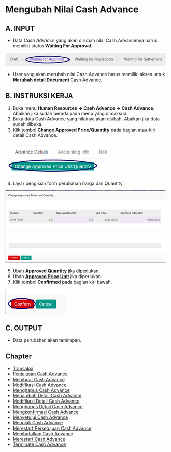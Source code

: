 # Mengubah Nilai Cash Advance

## A. INPUT

* Data *Cash Advance* yang akan dirubah nilai Cash Advancenya harus memiliki status **Waiting For Approval**.

![](../../img/cash-advance/status-waiting-for-approval.png)

* User yang akan merubah nilai Cash Advance harus memiliki akses untuk **[Merubah detail Document](./penjelasan.md#field-can-change-detail)** Cash Advance.

## B. INSTRUKSI KERJA

1. Buka menu **Human Resources -> Cash Advance -> Cash Advance**. Abaikan jika sudah berada pada menu yang dimaksud.
2. Buka data Cash Advance yang nilainya akan diubah. Abaikan jika data sudah dibuka.
3. Klik tombol **Change Approved Price/Quantity** pada bagian atas-kiri detail Cash Advance.

![](../../img/cash-advance/tombol-change-approved.png)

4. Layar pengisian form perubahan harga dan Quantity

![](../../img/cash-advance/form-change-price.png)

5. Ubah **[Approved Quantity](./penjelasan.md#field-approve-qty)** jika diperlukan.
6. Ubah **[Approved Price Unit](./penjelasan.md#field-approve-price)** jika diperlukan.
7. Klik tombol **Confirmed** pada bagian kiri bawah.

![](../../img/cash-advance/form-change-price-confirm.png)

## C. OUTPUT

* Data perubahan akan tersimpan.

## Chapter
- [Transaksi](../../transaksi.md)
- [Penjelasan Cash Advance](./penjelasa.md)
- [Membuat Cash Advance](./membuat.md)
- [Modifikasi Cash Advance](./modifikasi.md)
- [Menghapus Cash Advance](./menghapus.md)
- [Menambah Detail Cash Advance](./membuat-detail.md)
- [Modifikasi Detail Cash Advance](./modifikasi-detail.md)
- [Menghapus Detail Cash Advance](./menghapus-detail.md)
- [Mengkonfirmasi Cash Advance](./mengkonfirmasi.md)
- [Menyetujui Cash Advance](./menyetujui.md)
- [Menolak Cash Advance](./menolak.md)
- [Merestart Persetujuan Cash Advance](./merestart-persetujuan.md)
- [Membatalkan Cash Advance](./membatalkan.md)
- [Merestart Cash Advance](./merestart.md)
- [Terminate Cash Advance](./terminate.md)
